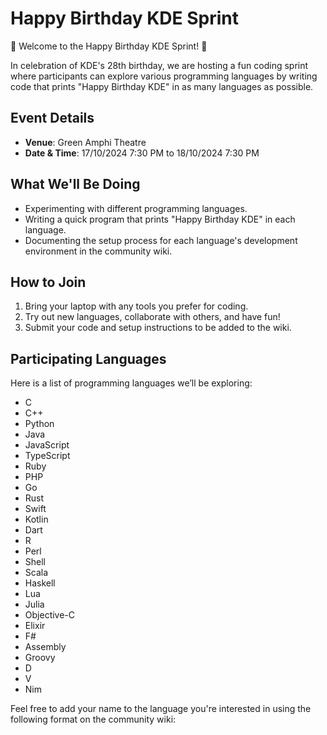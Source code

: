 # Happy Birthday KDE Sprint

🎉 Welcome to the Happy Birthday KDE Sprint! 🎉

In celebration of KDE's 28th birthday, we are hosting a fun coding sprint where participants can explore various programming languages by writing code that prints "Happy Birthday KDE" in as many languages as possible.

## Event Details

- **Venue**: Green Amphi Theatre
- **Date & Time**: 17/10/2024 7:30 PM to 18/10/2024 7:30 PM

## What We'll Be Doing

- Experimenting with different programming languages.
- Writing a quick program that prints "Happy Birthday KDE" in each language.
- Documenting the setup process for each language's development environment in the community wiki.

## How to Join

1. Bring your laptop with any tools you prefer for coding.
2. Try out new languages, collaborate with others, and have fun!
3. Submit your code and setup instructions to be added to the wiki.

## Participating Languages

Here is a list of programming languages we’ll be exploring:

- C
- C++
- Python
- Java
- JavaScript
- TypeScript
- Ruby
- PHP
- Go
- Rust
- Swift
- Kotlin
- Dart
- R
- Perl
- Shell
- Scala
- Haskell
- Lua
- Julia
- Objective-C
- Elixir
- F#
- Assembly
- Groovy
- D
- V
- Nim

Feel free to add your name to the language you're interested in using the following format on the community wiki:

